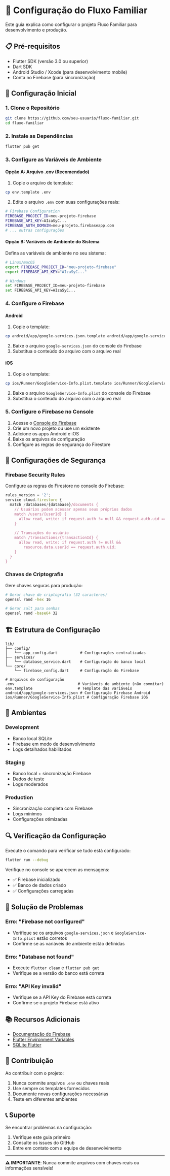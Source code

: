 # 🔧 Configuração do Fluxo Familiar

Este guia explica como configurar o projeto Fluxo Familiar para desenvolvimento e produção.

## 📋 Pré-requisitos

- Flutter SDK (versão 3.0 ou superior)
- Dart SDK
- Android Studio / Xcode (para desenvolvimento mobile)
- Conta no Firebase (para sincronização)

## 🚀 Configuração Inicial

### 1. Clone o Repositório

```bash
git clone https://github.com/seu-usuario/fluxo-familiar.git
cd fluxo-familiar
```

### 2. Instale as Dependências

```bash
flutter pub get
```

### 3. Configure as Variáveis de Ambiente

#### Opção A: Arquivo .env (Recomendado)

1. Copie o arquivo de template:
```bash
cp env.template .env
```

2. Edite o arquivo `.env` com suas configurações reais:
```bash
# Firebase Configuration
FIREBASE_PROJECT_ID=meu-projeto-firebase
FIREBASE_API_KEY=AIzaSyC...
FIREBASE_AUTH_DOMAIN=meu-projeto.firebaseapp.com
# ... outras configurações
```

#### Opção B: Variáveis de Ambiente do Sistema

Defina as variáveis de ambiente no seu sistema:

```bash
# Linux/macOS
export FIREBASE_PROJECT_ID="meu-projeto-firebase"
export FIREBASE_API_KEY="AIzaSyC..."

# Windows
set FIREBASE_PROJECT_ID=meu-projeto-firebase
set FIREBASE_API_KEY=AIzaSyC...
```

### 4. Configure o Firebase

#### Android

1. Copie o template:
```bash
cp android/app/google-services.json.template android/app/google-services.json
```

2. Baixe o arquivo `google-services.json` do console do Firebase
3. Substitua o conteúdo do arquivo com o arquivo real

#### iOS

1. Copie o template:
```bash
cp ios/Runner/GoogleService-Info.plist.template ios/Runner/GoogleService-Info.plist
```

2. Baixe o arquivo `GoogleService-Info.plist` do console do Firebase
3. Substitua o conteúdo do arquivo com o arquivo real

### 5. Configure o Firebase no Console

1. Acesse o [Console do Firebase](https://console.firebase.google.com)
2. Crie um novo projeto ou use um existente
3. Adicione os apps Android e iOS
4. Baixe os arquivos de configuração
5. Configure as regras de segurança do Firestore

## 🔐 Configurações de Segurança

### Firebase Security Rules

Configure as regras do Firestore no console do Firebase:

```javascript
rules_version = '2';
service cloud.firestore {
  match /databases/{database}/documents {
    // Usuários podem acessar apenas seus próprios dados
    match /users/{userId} {
      allow read, write: if request.auth != null && request.auth.uid == userId;
    }
    
    // Transações do usuário
    match /transactions/{transactionId} {
      allow read, write: if request.auth != null && 
        resource.data.userId == request.auth.uid;
    }
  }
}
```

### Chaves de Criptografia

Gere chaves seguras para produção:

```bash
# Gerar chave de criptografia (32 caracteres)
openssl rand -hex 16

# Gerar salt para senhas
openssl rand -base64 32
```

## 🏗️ Estrutura de Configuração

```
lib/
├── config/
│   └── app_config.dart          # Configurações centralizadas
├── services/
│   └── database_service.dart    # Configuração do banco local
└── core/
    └── firebase_config.dart     # Configuração do Firebase

# Arquivos de configuração
.env                            # Variáveis de ambiente (não commitar)
env.template                    # Template das variáveis
android/app/google-services.json # Configuração Firebase Android
ios/Runner/GoogleService-Info.plist # Configuração Firebase iOS
```

## 🚦 Ambientes

### Development
- Banco local SQLite
- Firebase em modo de desenvolvimento
- Logs detalhados habilitados

### Staging
- Banco local + sincronização Firebase
- Dados de teste
- Logs moderados

### Production
- Sincronização completa com Firebase
- Logs mínimos
- Configurações otimizadas

## 🔍 Verificação da Configuração

Execute o comando para verificar se tudo está configurado:

```bash
flutter run --debug
```

Verifique no console se aparecem as mensagens:
- ✅ Firebase inicializado
- ✅ Banco de dados criado
- ✅ Configurações carregadas

## 🐛 Solução de Problemas

### Erro: "Firebase not configured"
- Verifique se os arquivos `google-services.json` e `GoogleService-Info.plist` estão corretos
- Confirme se as variáveis de ambiente estão definidas

### Erro: "Database not found"
- Execute `flutter clean` e `flutter pub get`
- Verifique se a versão do banco está correta

### Erro: "API Key invalid"
- Verifique se a API Key do Firebase está correta
- Confirme se o projeto Firebase está ativo

## 📚 Recursos Adicionais

- [Documentação do Firebase](https://firebase.google.com/docs)
- [Flutter Environment Variables](https://flutter.dev/docs/development/tools/pub/pubspec)
- [SQLite Flutter](https://pub.dev/packages/sqflite)

## 🤝 Contribuição

Ao contribuir com o projeto:

1. Nunca commite arquivos `.env` ou chaves reais
2. Use sempre os templates fornecidos
3. Documente novas configurações necessárias
4. Teste em diferentes ambientes

## 📞 Suporte

Se encontrar problemas na configuração:

1. Verifique este guia primeiro
2. Consulte os issues do GitHub
3. Entre em contato com a equipe de desenvolvimento

---

**⚠️ IMPORTANTE**: Nunca commite arquivos com chaves reais ou informações sensíveis!
